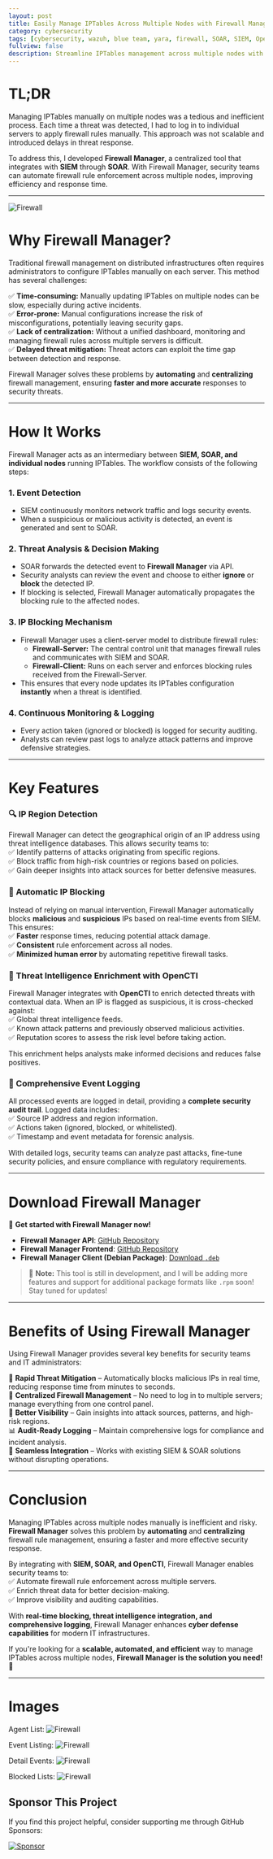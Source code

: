 ```yaml
---
layout: post
title: Easily Manage IPTables Across Multiple Nodes with Firewall Manager
category: cybersecurity
tags: [cybersecurity, wazuh, blue team, yara, firewall, SOAR, SIEM, OpenCTI]
fullview: false
description: Streamline IPTables management across multiple nodes with Firewall Manager, seamlessly integrating with SIEM and SOAR for enhanced security and automation.
---
```


# TL;DR  
Managing IPTables manually on multiple nodes was a tedious and inefficient process. Each time a threat was detected, I had to log in to individual servers to apply firewall rules manually. This approach was not scalable and introduced delays in threat response.  

To address this, I developed **Firewall Manager**, a centralized tool that integrates with **SIEM** through **SOAR**. With Firewall Manager, security teams can automate firewall rule enforcement across multiple nodes, improving efficiency and response time.  

---

![Firewall](/images/dashboard-firewall.png)


# Why Firewall Manager?  

Traditional firewall management on distributed infrastructures often requires administrators to configure IPTables manually on each server. This method has several challenges:  

✅ **Time-consuming:** Manually updating IPTables on multiple nodes can be slow, especially during active incidents.  
✅ **Error-prone:** Manual configurations increase the risk of misconfigurations, potentially leaving security gaps.  
✅ **Lack of centralization:** Without a unified dashboard, monitoring and managing firewall rules across multiple servers is difficult.  
✅ **Delayed threat mitigation:** Threat actors can exploit the time gap between detection and response.  

Firewall Manager solves these problems by **automating** and **centralizing** firewall management, ensuring **faster and more accurate** responses to security threats.  

---

# How It Works  

Firewall Manager acts as an intermediary between **SIEM, SOAR, and individual nodes** running IPTables. The workflow consists of the following steps:  

### **1. Event Detection**  
- SIEM continuously monitors network traffic and logs security events.  
- When a suspicious or malicious activity is detected, an event is generated and sent to SOAR.  

### **2. Threat Analysis & Decision Making**  
- SOAR forwards the detected event to **Firewall Manager** via API.  
- Security analysts can review the event and choose to either **ignore** or **block** the detected IP.  
- If blocking is selected, Firewall Manager automatically propagates the blocking rule to the affected nodes.  

### **3. IP Blocking Mechanism**  
- Firewall Manager uses a client-server model to distribute firewall rules:  
  - **Firewall-Server:** The central control unit that manages firewall rules and communicates with SIEM and SOAR.  
  - **Firewall-Client:** Runs on each server and enforces blocking rules received from the Firewall-Server.  
- This ensures that every node updates its IPTables configuration **instantly** when a threat is identified.  

### **4. Continuous Monitoring & Logging**  
- Every action taken (ignored or blocked) is logged for security auditing.  
- Analysts can review past logs to analyze attack patterns and improve defensive strategies.  

---

# Key Features  

### **🔍 IP Region Detection**  
Firewall Manager can detect the geographical origin of an IP address using threat intelligence databases. This allows security teams to:  
✅ Identify patterns of attacks originating from specific regions.  
✅ Block traffic from high-risk countries or regions based on policies.  
✅ Gain deeper insights into attack sources for better defensive measures.  

### **🛑 Automatic IP Blocking**  
Instead of relying on manual intervention, Firewall Manager automatically blocks **malicious** and **suspicious** IPs based on real-time events from SIEM. This ensures:  
✅ **Faster** response times, reducing potential attack damage.  
✅ **Consistent** rule enforcement across all nodes.  
✅ **Minimized human error** by automating repetitive firewall tasks.  

### **🔗 Threat Intelligence Enrichment with OpenCTI**  
Firewall Manager integrates with **OpenCTI** to enrich detected threats with contextual data. When an IP is flagged as suspicious, it is cross-checked against:  
✅ Global threat intelligence feeds.  
✅ Known attack patterns and previously observed malicious activities.  
✅ Reputation scores to assess the risk level before taking action.  

This enrichment helps analysts make informed decisions and reduces false positives.  

### **📜 Comprehensive Event Logging**  
All processed events are logged in detail, providing a **complete security audit trail**. Logged data includes:  
✅ Source IP address and region information.  
✅ Actions taken (ignored, blocked, or whitelisted).  
✅ Timestamp and event metadata for forensic analysis.  

With detailed logs, security teams can analyze past attacks, fine-tune security policies, and ensure compliance with regulatory requirements.  

---

# Download Firewall Manager  

🚀 **Get started with Firewall Manager now!**  

- **Firewall Manager API**: [GitHub Repository](https://github.com/adriyansyah-mf/CentralizedFirewall.git)  
- **Firewall Manager Frontend**: [GitHub Repository](https://github.com/adriyansyah-mf/CentralizedFirewallFE.git)  
- **Firewall Manager Client (Debian Package)**: [Download `.deb`](https://github.com/adriyansyah-mf/CentralizedFirewall/releases/download/client/firewall-client_deb.deb)  

> 🔔 **Note:** This tool is still in development, and I will be adding more features and support for additional package formats like `.rpm` soon! Stay tuned for updates!  

---

# Benefits of Using Firewall Manager  

Using Firewall Manager provides several key benefits for security teams and IT administrators:  

🚀 **Rapid Threat Mitigation** – Automatically blocks malicious IPs in real time, reducing response time from minutes to seconds.  
🔄 **Centralized Firewall Management** – No need to log in to multiple servers; manage everything from one control panel.  
🔎 **Better Visibility** – Gain insights into attack sources, patterns, and high-risk regions.  
📊 **Audit-Ready Logging** – Maintain comprehensive logs for compliance and incident analysis.  
🔧 **Seamless Integration** – Works with existing SIEM & SOAR solutions without disrupting operations.  

---

# Conclusion  

Managing IPTables across multiple nodes manually is inefficient and risky. **Firewall Manager** solves this problem by **automating** and **centralizing** firewall rule management, ensuring a faster and more effective security response.  

By integrating with **SIEM, SOAR, and OpenCTI**, Firewall Manager enables security teams to:  
✅ Automate firewall rule enforcement across multiple servers.  
✅ Enrich threat data for better decision-making.  
✅ Improve visibility and auditing capabilities.  

With **real-time blocking, threat intelligence integration, and comprehensive logging**, Firewall Manager enhances **cyber defense capabilities** for modern IT infrastructures.  

If you're looking for a **scalable, automated, and efficient** way to manage IPTables across multiple nodes, **Firewall Manager is the solution you need!** 🚀  

---

# Images
Agent List:
![Firewall](/images/agent-list-firewall.png)

Event Listing:
![Firewall](/images/event-list.png)

Detail Events:
![Firewall](/images/details-events.png)

Blocked Lists:
![Firewall](/images/blocked-lists.png)


## Sponsor This Project 

If you find this project helpful, consider supporting me through GitHub Sponsors:  

[![Sponsor](https://img.shields.io/badge/Sponsor-GitHub-%23ea4aaa?style=for-the-badge&logo=github)](https://github.com/sponsors/adriyansyah-mf)

